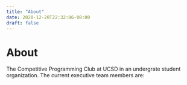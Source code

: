 ```yaml
---
title: "About"
date: 2020-12-20T22:32:06-08:00
draft: false
---
```


# About

The Competitive Programming Club at UCSD in an undergrate student organization.
The current executive team members are:


